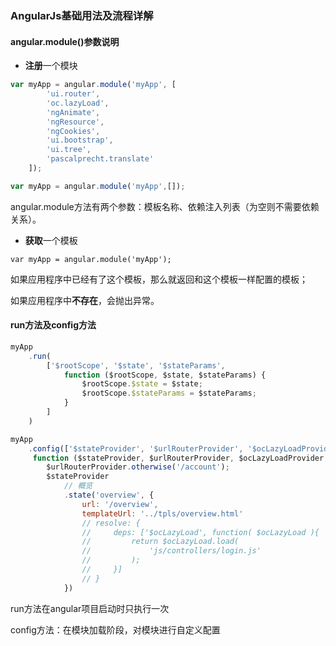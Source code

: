 ### AngularJs基础用法及流程详解

#### angular.module\(\)参数说明

* **注册**一个模块

```JavaScript
var myApp = angular.module('myApp', [
        'ui.router',
        'oc.lazyLoad',
        'ngAnimate',
        'ngResource',
        'ngCookies',
        'ui.bootstrap',
        'ui.tree',
        'pascalprecht.translate'
    ]);

var myApp = angular.module('myApp',[]);
```

angular.module方法有两个参数：模板名称、依赖注入列表（为空则不需要依赖关系）。

* **获取**一个模板

```
var myApp = angular.module('myApp');
```

如果应用程序中已经有了这个模板，那么就返回和这个模板一样配置的模板；

如果应用程序中**不存在**，会抛出异常。

#### run方法及config方法

```js
myApp
    .run(
        ['$rootScope', '$state', '$stateParams',
            function ($rootScope, $state, $stateParams) {
                $rootScope.$state = $state;
                $rootScope.$stateParams = $stateParams;
            }
        ]
    )
```

```JavaScript
myApp
    .config(['$stateProvider', '$urlRouterProvider', '$ocLazyLoadProvider', '$locationProvider',
     function ($stateProvider, $urlRouterProvider, $ocLazyLoadProvider, $locationProvider) {
        $urlRouterProvider.otherwise('/account');
        $stateProvider
            // 概览
            .state('overview', {
                url: '/overview',
                templateUrl: '../tpls/overview.html'
                // resolve: {
                //     deps: ['$ocLazyLoad', function( $ocLazyLoad ){
                //         return $ocLazyLoad.load(
                //             'js/controllers/login.js'
                //         );
                //     }]
                // }
            })
```

run方法在angular项目启动时只执行一次

config方法：在模块加载阶段，对模块进行自定义配置

